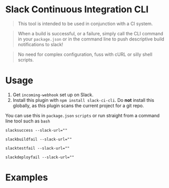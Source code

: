 Slack Continuous Integration CLI
=================
> This tool is intended to be used in conjunction with a CI system. 

> When a build is successful, or a failure, simply call the CLI command in your `package.json` or in the command line to push descriptive build notifications to slack!

> No need for complex configuration, fuss with cURL or silly shell scripts.

# Usage
1. Get `incoming-webhook` set up on Slack.
2. Install this plugin with `npm install slack-ci-cli`. Do **not** install this globally, as this plugin scans the current project for a git repo.

You can use this in `package.json` `scripts` or run straight from a command line tool such as `bash`
```shell
slacksuccess --slack-url="" 
```

```shell
slackbuildfail --slack-url=""
```

```shell
slacktestfail --slack-url=""
```

```shell
slackdeployfail --slack-url=""
```
# Examples